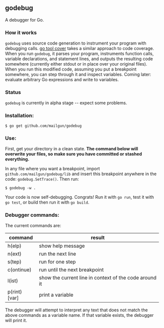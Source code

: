 godebug
-------

A debugger for Go.

### How it works

`godebug` uses source code generation to instrument your program with debugging calls. [go tool cover](http://blog.golang.org/cover) takes a similar approach to code coverage. When you run `godebug`, it parses your program, instruments function calls, variable declarations, and statement lines, and outputs the resulting code somewhere (currently either stdout or  in place over your original files). When you run this modified code, assuming you put a breakpoint somewhere, you can step through it and inspect variables. Coming later: evaluate arbitrary Go expressions and write to variables.


### Status

`godebug` is currently in alpha stage -- expect some problems.


### Installation:

    $ go get github.com/mailgun/godebug


### Use:

First, get your directory in a clean state. **The command below will overwrite your files, so make sure you have committed or stashed everything.**

In any file where you want a breakpoint, import `github.com/mailgun/godebug/lib` and insert this breakpoint anywhere in the code: `godebug.SetTrace()`. Then run:

    $ godebug -w .

Your code is now self-debugging. Congrats! Run it with `go run`, test it with `go test`, or build then run it with `go build`.


### Debugger commands:

The current commands are:

command       | result
--------------|------------------------
h(elp)        | show help message
n(ext)        | run the next line
s(tep)        | run for one step
c(ontinue)    | run until the next breakpoint
l(ist)        | show the current line in context of the code around it
p(rint) [var] | print a variable

The debugger will attempt to interpret any text that does not match the above commands as a variable name. If that variable exists, the debugger will print it.
